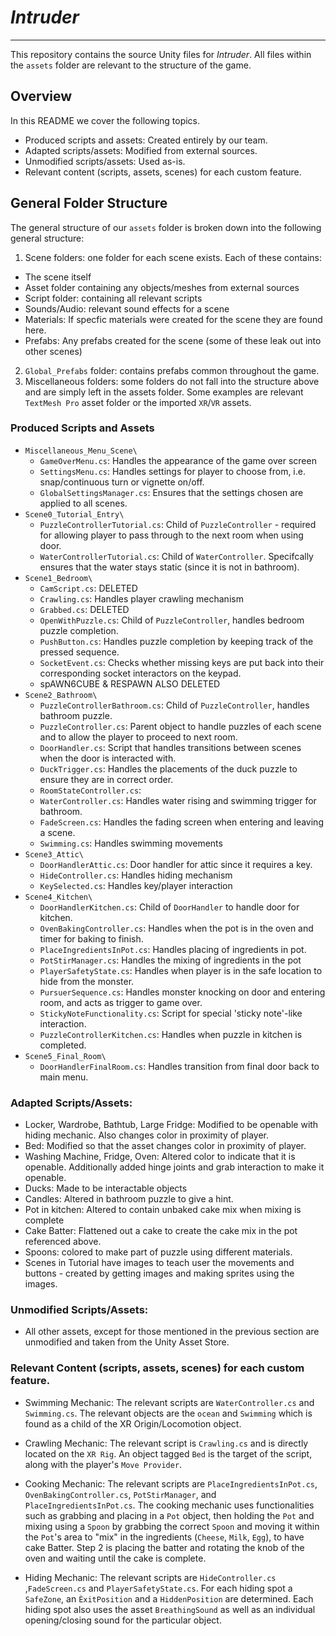 # *Intruder*
---
This repository contains the source Unity files for *Intruder*. All files within the `assets` folder are relevant to the structure of the game.

## Overview

In this README we cover the following topics.
- Produced scripts and assets: Created entirely by our team.
- Adapted scripts/assets: Modified from external sources.
- Unmodified scripts/assets: Used as-is.
- Relevant content (scripts, assets, scenes) for each custom feature.

## General Folder Structure

The general structure of our `assets` folder is broken down into the following general structure:
1. Scene folders: one folder for each scene exists. Each of these contains:
  - The scene itself
  - Asset folder containing any objects/meshes from external sources
  - Script folder: containing all relevant scripts
  - Sounds/Audio: relevant sound effects for a scene
  - Materials: If specfic materials were created for the scene they are found here.
  - Prefabs: Any prefabs created for the scene (some of these leak out into other scenes)
2. `Global_Prefabs` folder: contains prefabs common throughout the game.
3. Miscellaneous folders: some folders do not fall into the structure above and are simply left in the assets folder. Some examples are relevant `TextMesh Pro` asset folder or the imported `XR`/`VR` assets.

### Produced Scripts and Assets

- `Miscellaneous_Menu_Scene\`
  - `GameOverMenu.cs`: Handles the appearance of the game over screen
  - `SettingsMenu.cs`: Handles settings for player to choose from, i.e. snap/continuous turn or vignette on/off.
  - `GlobalSettingsManager.cs`: Ensures that the settings chosen are applied to all scenes.
- `Scene0_Tutorial_Entry\`
  - `PuzzleControllerTutorial.cs`: Child of `PuzzleController` - required for allowing player to pass through to the next room when using door.
  - `WaterControllerTutorial.cs`: Child of `WaterController`. Specifcally ensures that the water stays static (since it is not in bathroom).
- `Scene1_Bedroom\`
  - `CamScript.cs`: DELETED
  - `Crawling.cs`: Handles player crawling mechanism
  - `Grabbed.cs`: DELETED
  - `OpenWithPuzzle.cs`: Child of `PuzzleController`, handles bedroom puzzle completion.
  - `PushButton.cs`: Handles puzzle completion by keeping track of the pressed sequence.
  - `SocketEvent.cs`: Checks whether missing keys are put back into their corresponding socket interactors on the keypad.
  - spAWN6CUBE & RESPAWN ALSO DELETED
- `Scene2_Bathroom\`
  - `PuzzleControllerBathroom.cs`: Child of `PuzzleController`, handles bathroom puzzle.
  - `PuzzleController.cs`: Parent object to handle puzzles of each scene and to allow the player to proceed to next room.
  - `DoorHandler.cs`: Script that handles transitions between scenes when the door is interacted with.
  - `DuckTrigger.cs`: Handles the placements of the duck puzzle to ensure they are in correct order.
  - `RoomStateController.cs`:
  - `WaterController.cs`: Handles water rising and swimming trigger for bathroom.
  - `FadeScreen.cs`: Handles the fading screen when entering and leaving a scene.
  - `Swimming.cs`: Handles swimming movements
- `Scene3_Attic\`
  - `DoorHandlerAttic.cs`: Door handler for attic since it requires a key.
  - `HideController.cs`: Handles hiding mechanism
  - `KeySelected.cs`: Handles key/player interaction
- `Scene4_Kitchen\`
  - `DoorHandlerKitchen.cs`: Child of `DoorHandler` to handle door for kitchen.
  - `OvenBakingController.cs`: Handles when the pot is in the oven and timer for baking to finish.
  - `PlaceIngredientsInPot.cs`: Handles placing of ingredients in pot.
  - `PotStirManager.cs`: Handles the mixing of ingredients in the pot
  - `PlayerSafetyState.cs`: Handles when player is in the safe location to hide from the monster.
  - `PursuerSequence.cs`: Handles monster knocking on door and entering room, and acts as trigger to game over.
  - `StickyNoteFunctionality.cs`: Script for special 'sticky note'-like interaction.
  - `PuzzleControllerKitchen.cs`: Handles when puzzle in kitchen is completed.
- `Scene5_Final_Room\`
  - `DoorHandlerFinalRoom.cs`: Handles transition from final door back to main menu.
  
### Adapted Scripts/Assets:

 - Locker, Wardrobe, Bathtub, Large Fridge: Modified to be openable with hiding mechanic. Also changes color in proximity of player.
 - Bed: Modified so that the asset changes color in proximity of player.
 - Washing Machine, Fridge, Oven: Altered color to indicate that it is openable. Additionally added hinge joints and grab interaction to make it openable.
 - Ducks: Made to be interactable objects
 - Candles: Altered in bathroom puzzle to give a hint.
 - Pot in kitchen: Altered to contain unbaked cake mix when mixing is complete
 - Cake Batter: Flattened out a cake to create the cake mix in the pot referenced above.
 - Spoons: colored to make part of puzzle using different materials.
 - Scenes in Tutorial have images to teach user the movements and buttons - created by getting images and making sprites using the images.

### Unmodified Scripts/Assets:

 - All other assets, except for those mentioned in the previous section are unmodified and taken from the Unity Asset Store.

### Relevant Content (scripts, assets, scenes) for each custom feature.

- Swimming Mechanic: The relevant scripts are `WaterController.cs` and `Swimming.cs`. The relevant objects are the `ocean` and `Swimming` which is found as a child of the XR Origin/Locomotion object.

- Crawling Mechanic: The relevant script is `Crawling.cs` and is directly located on the `XR Rig`. An object tagged `Bed` is the target of the script, along with the player's `Move Provider`.

- Cooking Mechanic: The relevant scripts are `PlaceIngredientsInPot.cs`, `OvenBakingController.cs`, `PotStirManager`, and `PlaceIngredientsInPot.cs`. The cooking mechanic uses functionalities such as grabbing and placing in a `Pot` object, then holding the `Pot` and mixing using a `Spoon` by grabbing the correct `Spoon` and moving it within the `Pot`'s area to "mix" in the ingredients (`Cheese`, `Milk`, `Egg`), to have cake Batter. Step 2 is placing the batter and rotating the knob of the oven and waiting until the cake is complete.

- Hiding Mechanic: The relevant scripts are `HideController.cs` ,`FadeScreen.cs` and `PlayerSafetyState.cs`. For each hiding spot a `SafeZone`, an `ÈxitPosition` and a `HiddenPosition` are determined. Each hiding spot also uses the asset `BreathingSound` as well as an individual opening/closing sound for the particular object.
